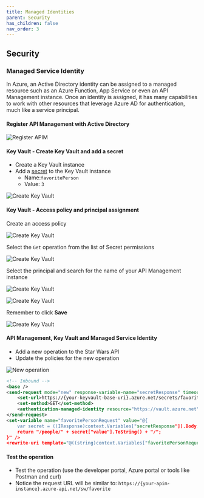 ```yaml
---
title: Managed Identities
parent: Security
has_children: false
nav_order: 3
---
```


## Security


### Managed Service Identity

In Azure, an Active Directory identity can be assigned to a managed resource such as an Azure Function, App Service or even an API Management instance. Once an identity is assigned, it has many capabilities to work with other resources that leverage Azure AD for authentication, much like a service principal.

#### Register API Management with Active Directory

![Register APIM](../../assets/images/apim-security-register-principal.png)

#### Key Vault - Create Key Vault and add a secret

- Create a Key Vault instance
- Add a [secret](https://docs.microsoft.com/en-us/azure/key-vault/secrets/quick-create-portal#add-a-secret-to-key-vault) to the Key Vault instance
  - Name:`favoritePerson`
  - Value: `3`

![Create Key Vault](../../assets/images/apim-security-create-key-vault.png)

#### Key Vault - Access policy and principal assignment

Create an access policy

![Create Key Vault](../../assets/images/apim-security-key-vault-1.jpg)

Select the `Get` operation from the list of Secret permissions

![Create Key Vault](../../assets/images/apim-security-key-vault-2.jpg)

Select the principal and search for the name of your API Management instance

![Create Key Vault](../../assets/images/apim-security-key-vault-3.jpg)

![Create Key Vault](../../assets/images/apim-security-key-vault-4.jpg)

Remember to click **Save**

![Create Key Vault](../../assets/images/apim-security-key-vault-5.jpg)

#### API Management, Key Vault and Managed Service Identity

- Add a new operation to the Star Wars API
- Update the policies for the new operation

![New operation](../../assets/images/apim-security-add-operation.png)

```xml
<!-- Inbound -->
<base />
<send-request mode="new" response-variable-name="secretResponse" timeout="20" ignore-error="false">
    <set-url>https://{your-keyvault-base-uri}.azure.net/secrets/favoritePerson/?api-version=7.0</set-url>
    <set-method>GET</set-method>
    <authentication-managed-identity resource="https://vault.azure.net" />
</send-request>
<set-variable name="favoritePersonRequest" value="@{
    var secret = ((IResponse)context.Variables["secretResponse"]).Body.As<JObject>();
    return "/people/" + secret["value"].ToString() + "/";
}" />
<rewrite-uri template="@((string)context.Variables["favoritePersonRequest"])" />
```

#### Test the operation

- Test the operation (use the developer portal, Azure portal or tools like Postman and curl)
- Notice the request URL will be similar to: `https://{your-apim-instance}.azure-api.net/sw/favorite`

